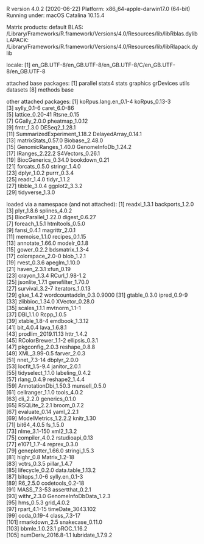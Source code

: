 R version 4.0.2 (2020-06-22)
Platform: x86_64-apple-darwin17.0 (64-bit)
Running under: macOS Catalina 10.15.4

Matrix products: default
BLAS:   /Library/Frameworks/R.framework/Versions/4.0/Resources/lib/libRblas.dylib
LAPACK: /Library/Frameworks/R.framework/Versions/4.0/Resources/lib/libRlapack.dylib

locale:
[1] en_GB.UTF-8/en_GB.UTF-8/en_GB.UTF-8/C/en_GB.UTF-8/en_GB.UTF-8

attached base packages:
[1] parallel  stats4    stats     graphics  grDevices utils     datasets 
[8] methods   base     

other attached packages:
 [1] koRpus.lang.en_0.1-4        koRpus_0.13-3              
 [3] sylly_0.1-6                 caret_6.0-86               
 [5] lattice_0.20-41             Rtsne_0.15                 
 [7] GGally_2.0.0                pheatmap_1.0.12            
 [9] fmtr_1.3.0                  DESeq2_1.28.1              
[11] SummarizedExperiment_1.18.2 DelayedArray_0.14.1        
[13] matrixStats_0.57.0          Biobase_2.48.0             
[15] GenomicRanges_1.40.0        GenomeInfoDb_1.24.2        
[17] IRanges_2.22.2              S4Vectors_0.26.1           
[19] BiocGenerics_0.34.0         bookdown_0.21              
[21] forcats_0.5.0               stringr_1.4.0              
[23] dplyr_1.0.2                 purrr_0.3.4                
[25] readr_1.4.0                 tidyr_1.1.2                
[27] tibble_3.0.4                ggplot2_3.3.2              
[29] tidyverse_1.3.0            

loaded via a namespace (and not attached):
  [1] readxl_1.3.1              backports_1.2.0          
  [3] plyr_1.8.6                splines_4.0.2            
  [5] BiocParallel_1.22.0       digest_0.6.27            
  [7] foreach_1.5.1             htmltools_0.5.0          
  [9] fansi_0.4.1               magrittr_2.0.1           
 [11] memoise_1.1.0             recipes_0.1.15           
 [13] annotate_1.66.0           modelr_0.1.8             
 [15] gower_0.2.2               bdsmatrix_1.3-4          
 [17] colorspace_2.0-0          blob_1.2.1               
 [19] rvest_0.3.6               apeglm_1.10.0            
 [21] haven_2.3.1               xfun_0.19                
 [23] crayon_1.3.4              RCurl_1.98-1.2           
 [25] jsonlite_1.7.1            genefilter_1.70.0        
 [27] survival_3.2-7            iterators_1.0.13         
 [29] glue_1.4.2                wordcountaddin_0.3.0.9000
 [31] gtable_0.3.0              ipred_0.9-9              
 [33] zlibbioc_1.34.0           XVector_0.28.0           
 [35] scales_1.1.1              mvtnorm_1.1-1            
 [37] DBI_1.1.0                 Rcpp_1.0.5               
 [39] xtable_1.8-4              emdbook_1.3.12           
 [41] bit_4.0.4                 lava_1.6.8.1             
 [43] prodlim_2019.11.13        httr_1.4.2               
 [45] RColorBrewer_1.1-2        ellipsis_0.3.1           
 [47] pkgconfig_2.0.3           reshape_0.8.8            
 [49] XML_3.99-0.5              farver_2.0.3             
 [51] nnet_7.3-14               dbplyr_2.0.0             
 [53] locfit_1.5-9.4            janitor_2.0.1            
 [55] tidyselect_1.1.0          labeling_0.4.2           
 [57] rlang_0.4.9               reshape2_1.4.4           
 [59] AnnotationDbi_1.50.3      munsell_0.5.0            
 [61] cellranger_1.1.0          tools_4.0.2              
 [63] cli_2.2.0                 generics_0.1.0           
 [65] RSQLite_2.2.1             broom_0.7.2              
 [67] evaluate_0.14             yaml_2.2.1               
 [69] ModelMetrics_1.2.2.2      knitr_1.30               
 [71] bit64_4.0.5               fs_1.5.0                 
 [73] nlme_3.1-150              xml2_1.3.2               
 [75] compiler_4.0.2            rstudioapi_0.13          
 [77] e1071_1.7-4               reprex_0.3.0             
 [79] geneplotter_1.66.0        stringi_1.5.3            
 [81] highr_0.8                 Matrix_1.2-18            
 [83] vctrs_0.3.5               pillar_1.4.7             
 [85] lifecycle_0.2.0           data.table_1.13.2        
 [87] bitops_1.0-6              sylly.en_0.1-3           
 [89] R6_2.5.0                  codetools_0.2-18         
 [91] MASS_7.3-53               assertthat_0.2.1         
 [93] withr_2.3.0               GenomeInfoDbData_1.2.3   
 [95] hms_0.5.3                 grid_4.0.2               
 [97] rpart_4.1-15              timeDate_3043.102        
 [99] coda_0.19-4               class_7.3-17             
[101] rmarkdown_2.5             snakecase_0.11.0         
[103] bbmle_1.0.23.1            pROC_1.16.2              
[105] numDeriv_2016.8-1.1       lubridate_1.7.9.2        
